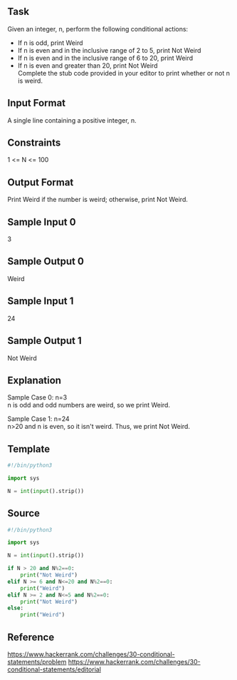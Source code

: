 ## Task 
Given an integer, n, perform the following conditional actions:  

* If n is odd, print Weird  
* If n is even and in the inclusive range of 2 to 5, print Not Weird  
* If n is even and in the inclusive range of 6 to 20, print Weird  
* If n is even and greater than 20, print Not Weird  
Complete the stub code provided in your editor to print whether or not n is weird.  

## Input Format
A single line containing a positive integer, n.

## Constraints
1 <= N <= 100

## Output Format
Print Weird if the number is weird; otherwise, print Not Weird.

## Sample Input 0
3

## Sample Output 0
Weird

## Sample Input 1
24

## Sample Output 1
Not Weird

## Explanation
Sample Case 0: n=3  
n is odd and odd numbers are weird, so we print Weird.  

Sample Case 1: n=24  
n>20  and n is even, so it isn't weird. Thus, we print Not Weird. 

## Template
```python
#!/bin/python3

import sys

N = int(input().strip())
```

## Source
```python
#!/bin/python3

import sys

N = int(input().strip())

if N > 20 and N%2==0:
    print("Not Weird")
elif N >= 6 and N<=20 and N%2==0:
    print("Weird")
elif N >= 2 and N<=5 and N%2==0:
    print("Not Weird")
else:
    print("Weird")
```

## Reference
https://www.hackerrank.com/challenges/30-conditional-statements/problem
https://www.hackerrank.com/challenges/30-conditional-statements/editorial
